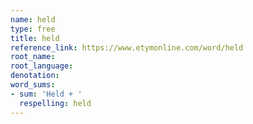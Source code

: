 ```yaml
---
name: held
type: free
title: held
reference_link: https://www.etymonline.com/word/held
root_name: 
root_language: 
denotation: 
word_sums:
- sum: 'Held + '
  respelling: held
---
```

